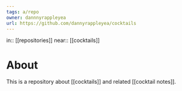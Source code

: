 ```yaml
---
tags: a/repo
owner: dannnyrappleyea
url: https://github.com/dannyrappleyea/cocktails
---
```

in:: [[repositories]]
near:: [[cocktails]]

# About
This is a repository about [[cocktails]] and related [[cocktail notes]].